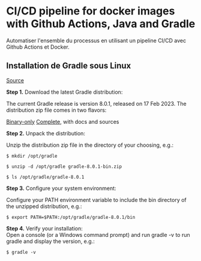 # CI/CD pipeline for docker images with Github Actions, Java and Gradle  

Automatiser l'ensemble du processus en utilisant un pipeline CI/CD avec Github Actions et Docker.  

## Installation de Gradle sous Linux
[Source](https://gradle.org/install/)

**Step 1.** Download the latest Gradle distribution:  

The current Gradle release is version 8.0.1, released on 17 Feb 2023. The distribution zip file comes in two flavors:

[Binary-only](https://gradle.org/next-steps/?version=8.0.1&format=bin)
[Complete](https://gradle.org/next-steps/?version=8.0.1&format=all), with docs and sources

**Step 2.** Unpack the distribution: 

Unzip the distribution zip file in the directory of your choosing, e.g.:

```$ mkdir /opt/gradle```  

```$ unzip -d /opt/gradle gradle-8.0.1-bin.zip```  

```$ ls /opt/gradle/gradle-8.0.1```


**Step 3.** Configure your system environment: 

Configure your PATH environment variable to include the bin directory of the unzipped distribution, e.g.:

```$ export PATH=$PATH:/opt/gradle/gradle-8.0.1/bin```

**Step 4.** Verify your installation:  
Open a console (or a Windows command prompt) and run gradle -v to run gradle and display the version, e.g.:

```$ gradle -v```
